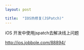 ```yaml
---
layout: post

title:  "IOS热修复(JSPatch)" 
---
```


iOS 开发中使用jspatch去解决线上问题

http://ios.jobbole.com/88894/